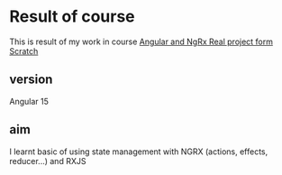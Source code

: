 # Result of course
This is result of my work in course [Angular and NgRx Real project form Scratch](https://monsterlessons-academy.com/courses/angular-and-ngrx-building-real-project-from-scratch)

## version
Angular 15

## aim
I learnt basic of using state management with NGRX (actions, effects, reducer...) and RXJS